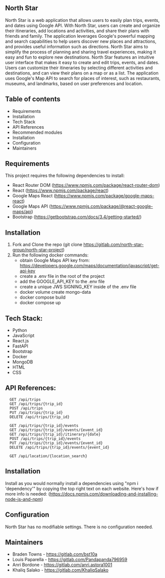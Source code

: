## North Star

North Star is a web application that allows users to easily plan trips, events, and dates using Google API. With North Star, users can create and organize their itineraries, add locations and activities, and share their plans with friends and family. The application leverages Google's powerful mapping and search capabilities to help users discover new places and attractions, and provides useful information such as directions. North Star aims to simplify the process of planning and sharing travel experiences, making it easy and fun to explore new destinations. North Star features an intuitive user interface that makes it easy to create and edit trips, events, and dates. Users can customize their itineraries by selecting different activities and destinations, and can view their plans on a map or as a list. The application uses Google's Map API to search for places of interest, such as restaurants, museums, and landmarks, based on user preferences and location.

## Table of contents

- Requirements
- Installation
- Tech Stack
- API References
- Recommended modules
- Installation
- Configuration
- Maintainers

## Requirements

This project requires the following dependencies to install:

- React Router DOM (https://www.npmjs.com/package/react-router-dom)
- React (https://www.npmjs.com/package/react)
- Google Maps React (https://www.npmjs.com/package/google-maps-react)
- Google Maps API (https://www.npmjs.com/package/@react-google-maps/api)
- Bootstrap (https://getbootstrap.com/docs/3.4/getting-started/)

## Installation

1. Fork and Clone the repo (git clone https://gitlab.com/north-star-group/north-star-project)
2. Run the following docker commands:
    - obtain Google Maps API key from: https://developers.google.com/maps/documentation/javascript/get-api-key
    - create a .env file in the root of the project
    - add the GOOGLE_API_KEY to the .env file
    - create a unique JWS SIGNING_KEY inside of the .env file
    - docker volume create mongo-data
    - docker compose build
    - docker compose up

## Tech Stack:
- Python
- JavaScript
- React.js
- FastAPI
- Bootstrap
- Docker
- MongoDB
- HTML
- CSS

## API References:
```http://localhost:8000
  GET /api/trips
  GET /api/trips/{trip_id}
  POST /api/trips
  PUT /api/trips/{trip_id}
  DELETE /api/trips/{trip_id}

  GET /api/trips/{trip_id}/events
  GET /api/trips/{trip_id}/events/{event_id}
  GET /api/trips/{trip_id}/itinerary/{date}
  POST /api/trips/{trip_id}/events
  PUT /api/trips/{trip_id}/events/{event_id}
  DELETE /api/trips/{trip_id}/events/{event_id}

  GET /api/location/{location_search}
  ```


## Installation

Install as you would normally install a dependencies using "npm i 'dependency'" by copying the top right text on each website. Here's how if more info is needed: (https://docs.npmjs.com/downloading-and-installing-node-js-and-npm)

## Configuration

North Star has no modifiable settings. There is no configuration needed.

## Maintainers

- Braden Towns - https://gitlab.com/bst10a
- Louis Paparella - https://gitlab.com/Pandapanda796959
- Anri Bordone - https://gitlab.com/anri.astora1001
- Khaliq Salako - https://gitlab.com/KhaliqSalako
